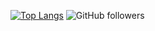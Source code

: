 ​[![Top Langs](https://github-readme-stats.vercel.app/api/top-langs/​?username=anuraghazra​)](https://github.com/anuraghazra/github-readme-stats)
![GitHub followers](https://img.shields.io/github/followers/isaluki?style=flat-square)
